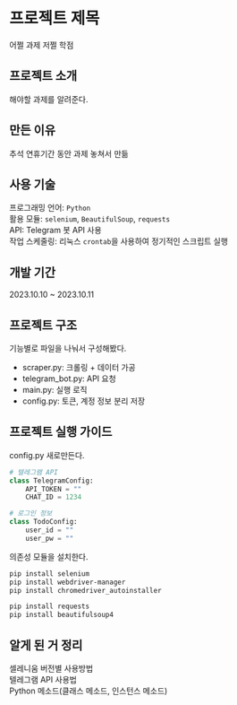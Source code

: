 # 프로젝트 제목

어쩔 과제 저쩔 학점

## 프로젝트 소개

해야할 과제를 알려준다.

## 만든 이유

추석 연휴기간 동안 과제 놓쳐서 만듦

## 사용 기술

프로그래밍 언어: `Python` <br>
활용 모듈: `selenium`, `BeautifulSoup`, `requests` <br>
API: Telegram 봇 API 사용 <br>
작업 스케줄링: 리눅스 `crontab`을 사용하여 정기적인 스크립트 실행<br>

## 개발 기간

2023.10.10 ~ 2023.10.11

## 프로젝트 구조

기능별로 파일을 나눠서 구성해봤다. <br>

- scraper.py: 크롤링 + 데이터 가공
- telegram_bot.py: API 요청
- main.py: 실행 로직
- config.py: 토큰, 계정 정보 분리 저장

## 프로젝트 실행 가이드

config.py 새로만든다.

```python
# 텔레그램 API
class TelegramConfig:
    API_TOKEN = ""
    CHAT_ID = 1234

# 로그인 정보
class TodoConfig:
    user_id = ""
    user_pw = ""
```

의존성 모듈을 설치한다.

```bash
pip install selenium
pip install webdriver-manager
pip install chromedriver_autoinstaller

pip install requests
pip install beautifulsoup4
```

## 알게 된 거 정리

셀레니움 버전별 사용방법 <br>
텔레그램 API 사용법 <br>
Python 메소드(클래스 메소드, 인스턴스 메소드)
